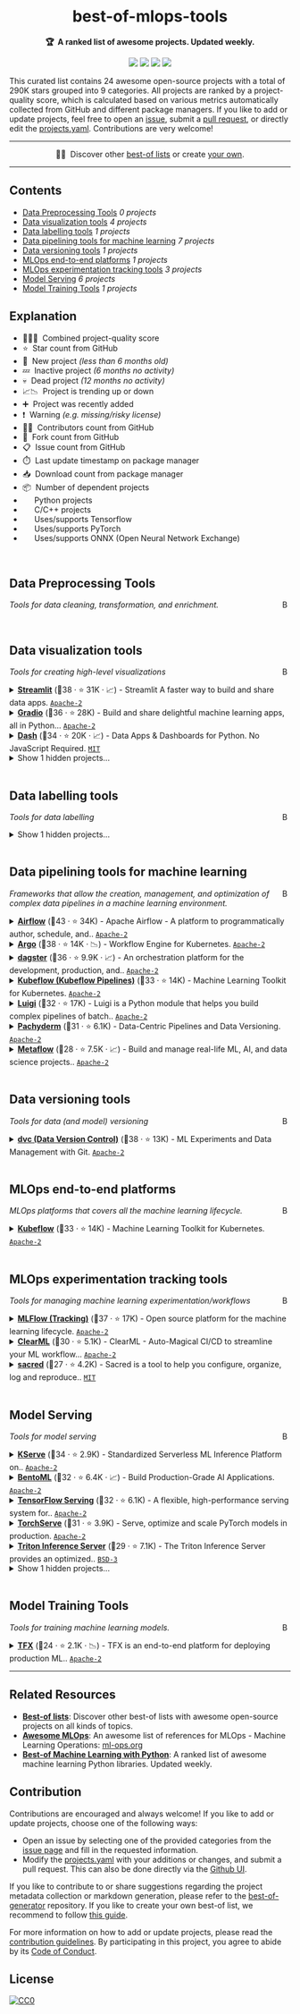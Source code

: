 <!-- markdownlint-disable -->
<h1 align="center">
    best-of-mlops-tools
    <br>
</h1>

<p align="center">
    <strong>🏆&nbsp; A ranked list of awesome projects. Updated weekly.</strong>
</p>

<p align="center">
    <a href="https://best-of.org" title="Best-of Badge"><img src="http://bit.ly/3o3EHNN"></a>
    <a href="#Contents" title="Project Count"><img src="https://img.shields.io/badge/projects-24-blue.svg?color=5ac4bf"></a>
    <a href="#Contribution" title="Contributions are welcome"><img src="https://img.shields.io/badge/contributions-welcome-green.svg"></a>
    <a href="https://github.com/jgorostegui/best-of-mlops-tools/releases" title="Best-of Updates"><img src="https://img.shields.io/github/release-date/jgorostegui/best-of-mlops-tools?color=green&label=updated"></a>
</p>

This curated list contains 24 awesome open-source projects with a total of 290K stars grouped into 9 categories. All projects are ranked by a project-quality score, which is calculated based on various metrics automatically collected from GitHub and different package managers. If you like to add or update projects, feel free to open an [issue](https://github.com/jgorostegui/best-of-mlops-tools/issues/new/choose), submit a [pull request](https://github.com/jgorostegui/best-of-mlops-tools/pulls), or directly edit the [projects.yaml](https://github.com/jgorostegui/best-of-mlops-tools/edit/main/projects.yaml). Contributions are very welcome!

---

<p align="center">
     🧙‍♂️&nbsp; Discover other <a href="https://best-of.org">best-of lists</a> or create <a href="https://github.com/best-of-lists/best-of/blob/main/create-best-of-list.md">your own</a>.<br>
</p>

---
## Contents

- [Data Preprocessing Tools](#data-preprocessing-tools) _0 projects_
- [Data visualization tools](#data-visualization-tools) _4 projects_
- [Data labelling tools](#data-labelling-tools) _1 projects_
- [Data pipelining tools for machine learning](#data-pipelining-tools-for-machine-learning) _7 projects_
- [Data versioning tools](#data-versioning-tools) _1 projects_
- [MLOps end-to-end platforms](#mlops-end-to-end-platforms) _1 projects_
- [MLOps experimentation tracking tools](#mlops-experimentation-tracking-tools) _3 projects_
- [Model Serving](#model-serving) _6 projects_
- [Model Training Tools](#model-training-tools) _1 projects_

## Explanation
- 🥇🥈🥉&nbsp; Combined project-quality score
- ⭐️&nbsp; Star count from GitHub
- 🐣&nbsp; New project _(less than 6 months old)_
- 💤&nbsp; Inactive project _(6 months no activity)_
- 💀&nbsp; Dead project _(12 months no activity)_
- 📈📉&nbsp; Project is trending up or down
- ➕&nbsp; Project was recently added
- ❗️&nbsp; Warning _(e.g. missing/risky license)_
- 👨‍💻&nbsp; Contributors count from GitHub
- 🔀&nbsp; Fork count from GitHub
- 📋&nbsp; Issue count from GitHub
- ⏱️&nbsp; Last update timestamp on package manager
- 📥&nbsp; Download count from package manager
- 📦&nbsp; Number of dependent projects
- <img src="https://www.python.org/static/favicon.ico" style="display:inline;" width="13" height="13">&nbsp; Python projects
- <img src="https://raw.githubusercontent.com/isocpp/logos/master/cpp_logo.png" style="display:inline;" width="13" height="13">&nbsp; C/C++ projects
- <img src="https://git.io/JLy1A" style="display:inline;" width="13" height="13">&nbsp; Uses/supports Tensorflow
- <img src="https://git.io/JLy1Q" style="display:inline;" width="13" height="13">&nbsp; Uses/supports PyTorch
- <img src="https://artwork.lfaidata.foundation/projects/onnx/stacked/color/onnx-stacked-color.png" style="display:inline;" width="13" height="13">&nbsp; Uses/supports ONNX (Open Neural Network Exchange)

<br>

## Data Preprocessing Tools

<a href="#contents"><img align="right" width="15" height="15" src="https://git.io/JtehR" alt="Back to top"></a>

_Tools for data cleaning, transformation, and enrichment._

<br>

## Data visualization tools

<a href="#contents"><img align="right" width="15" height="15" src="https://git.io/JtehR" alt="Back to top"></a>

_Tools for creating high-level visualizations_

<details><summary><b><a href="https://github.com/streamlit/streamlit">Streamlit</a></b> (🥇38 ·  ⭐ 31K · 📈) - Streamlit A faster way to build and share data apps. <code><a href="http://bit.ly/3nYMfla">Apache-2</a></code> <code><img src="https://www.python.org/static/favicon.ico" style="display:inline;" width="13" height="13"></code></summary>

- [GitHub](https://github.com/streamlit/streamlit) (👨‍💻 220 · 🔀 2.7K · 📦 330K · 📋 4K - 18% open · ⏱️ 20.03.2024):

	```
	git clone https://github.com/streamlit/streamlit
	```
</details>
<details><summary><b><a href="https://github.com/gradio-app/gradio">Gradio</a></b> (🥈36 ·  ⭐ 28K) - Build and share delightful machine learning apps, all in Python... <code><a href="http://bit.ly/3nYMfla">Apache-2</a></code> <code><img src="https://www.python.org/static/favicon.ico" style="display:inline;" width="13" height="13"></code></summary>

- [GitHub](https://github.com/gradio-app/gradio) (👨‍💻 270 · 🔀 2K · 📦 26K · 📋 3.9K - 11% open · ⏱️ 21.03.2024):

	```
	git clone https://github.com/gradio-app/gradio
	```
</details>
<details><summary><b><a href="https://github.com/plotly/dash">Dash</a></b> (🥉34 ·  ⭐ 20K · 📈) - Data Apps & Dashboards for Python. No JavaScript Required. <code><a href="http://bit.ly/34MBwT8">MIT</a></code> <code><img src="https://www.python.org/static/favicon.ico" style="display:inline;" width="13" height="13"></code></summary>

- [GitHub](https://github.com/plotly/dash) (👨‍💻 150 · 🔀 1.9K · 📥 70 · 📦 60K · 📋 1.7K - 46% open · ⏱️ 21.03.2024):

	```
	git clone https://github.com/plotly/dash
	```
</details>
<details><summary>Show 1 hidden projects...</summary>

- <b><a href="https://github.com/voila-dashboards/voila">voila</a></b> (🥉27 ·  ⭐ 5.2K · 📉) - Voil turns Jupyter notebooks into standalone web applications. <code>❗Unlicensed</code>
</details>
<br>

## Data labelling tools

<a href="#contents"><img align="right" width="15" height="15" src="https://git.io/JtehR" alt="Back to top"></a>

_Tools for data labelling_

<details><summary>Show 1 hidden projects...</summary>

- <b><a href="https://github.com/HumanSignal/labelImg">Labelimg</a></b> (🥇28 ·  ⭐ 22K · 💀) - LabelImg is now part of the Label Studio community. The popular image.. <code><a href="http://bit.ly/34MBwT8">MIT</a></code>
</details>
<br>

## Data pipelining tools for machine learning

<a href="#contents"><img align="right" width="15" height="15" src="https://git.io/JtehR" alt="Back to top"></a>

_Frameworks that allow the creation, management, and optimization of complex data pipelines in a machine learning environment._

<details><summary><b><a href="https://github.com/apache/airflow">Airflow</a></b> (🥇43 ·  ⭐ 34K) - Apache Airflow - A platform to programmatically author, schedule, and.. <code><a href="http://bit.ly/3nYMfla">Apache-2</a></code></summary>

- [GitHub](https://github.com/apache/airflow) (👨‍💻 3.2K · 🔀 13K · 📥 610K · 📦 10K · 📋 8.8K - 8% open · ⏱️ 21.03.2024):

	```
	git clone https://github.com/apache/airflow
	```
</details>
<details><summary><b><a href="https://github.com/argoproj/argo-workflows">Argo</a></b> (🥈38 ·  ⭐ 14K · 📉) - Workflow Engine for Kubernetes. <code><a href="http://bit.ly/3nYMfla">Apache-2</a></code></summary>

- [GitHub](https://github.com/argoproj/argo-workflows) (👨‍💻 850 · 🔀 3K · 📥 3.9M · 📦 260 · 📋 5.7K - 16% open · ⏱️ 21.03.2024):

	```
	git clone https://github.com/argoproj/argo-workflows
	```
</details>
<details><summary><b><a href="https://github.com/dagster-io/dagster">dagster</a></b> (🥈36 ·  ⭐ 9.9K · 📈) - An orchestration platform for the development, production, and.. <code><a href="http://bit.ly/3nYMfla">Apache-2</a></code></summary>

- [GitHub](https://github.com/dagster-io/dagster) (👨‍💻 410 · 🔀 1.2K · 📦 2.1K · 📋 6.7K - 30% open · ⏱️ 21.03.2024):

	```
	git clone https://github.com/dagster-io/dagster
	```
</details>
<details><summary><b><a href="https://github.com/kubeflow/kubeflow">Kubeflow (Kubeflow Pipelines)</a></b> (🥉33 ·  ⭐ 14K) - Machine Learning Toolkit for Kubernetes. <code><a href="http://bit.ly/3nYMfla">Apache-2</a></code></summary>

- [GitHub](https://github.com/kubeflow/kubeflow) (👨‍💻 310 · 🔀 2.2K · 📥 79K · 📦 41 · 📋 3.8K - 5% open · ⏱️ 14.03.2024):

	```
	git clone https://github.com/kubeflow/kubeflow
	```
</details>
<details><summary><b><a href="https://github.com/spotify/luigi">Luigi</a></b> (🥉32 ·  ⭐ 17K) - Luigi is a Python module that helps you build complex pipelines of batch.. <code><a href="http://bit.ly/3nYMfla">Apache-2</a></code></summary>

- [GitHub](https://github.com/spotify/luigi) (👨‍💻 610 · 🔀 2.3K · 📦 2.3K · 📋 980 - 9% open · ⏱️ 23.01.2024):

	```
	git clone https://github.com/spotify/luigi
	```
</details>
<details><summary><b><a href="https://github.com/pachyderm/pachyderm">Pachyderm</a></b> (🥉31 ·  ⭐ 6.1K) - Data-Centric Pipelines and Data Versioning. <code><a href="http://bit.ly/3nYMfla">Apache-2</a></code></summary>

- [GitHub](https://github.com/pachyderm/pachyderm) (👨‍💻 200 · 🔀 560 · 📥 28K · 📋 3.1K - 22% open · ⏱️ 21.03.2024):

	```
	git clone https://github.com/pachyderm/pachyderm
	```
</details>
<details><summary><b><a href="https://github.com/Netflix/metaflow">Metaflow</a></b> (🥉28 ·  ⭐ 7.5K · 📈) - Build and manage real-life ML, AI, and data science projects.. <code><a href="http://bit.ly/3nYMfla">Apache-2</a></code></summary>

- [GitHub](https://github.com/Netflix/metaflow) (👨‍💻 83 · 🔀 680 · 📦 610 · 📋 610 - 40% open · ⏱️ 20.03.2024):

	```
	git clone https://github.com/Netflix/metaflow
	```
</details>
<br>

## Data versioning tools

<a href="#contents"><img align="right" width="15" height="15" src="https://git.io/JtehR" alt="Back to top"></a>

_Tools for data (and model) versioning_

<details><summary><b><a href="https://github.com/iterative/dvc">dvc (Data Version Control)</a></b> (🥇38 ·  ⭐ 13K) - ML Experiments and Data Management with Git. <code><a href="http://bit.ly/3nYMfla">Apache-2</a></code></summary>

- [GitHub](https://github.com/iterative/dvc) (👨‍💻 290 · 🔀 1.1K · 📥 43K · 📦 14K · 📋 4.6K - 6% open · ⏱️ 20.03.2024):

	```
	git clone https://github.com/iterative/dvc
	```
</details>
<br>

## MLOps end-to-end platforms

<a href="#contents"><img align="right" width="15" height="15" src="https://git.io/JtehR" alt="Back to top"></a>

_MLOps platforms that covers all the machine learning lifecycle._

<details><summary><b><a href="https://github.com/kubeflow/kubeflow">Kubeflow</a></b> (🥇33 ·  ⭐ 14K) - Machine Learning Toolkit for Kubernetes. <code><a href="http://bit.ly/3nYMfla">Apache-2</a></code></summary>

- [GitHub](https://github.com/kubeflow/kubeflow) (👨‍💻 310 · 🔀 2.2K · 📥 79K · 📦 41 · 📋 3.8K - 5% open · ⏱️ 14.03.2024):

	```
	git clone https://github.com/kubeflow/kubeflow
	```
</details>
<br>

## MLOps experimentation tracking tools

<a href="#contents"><img align="right" width="15" height="15" src="https://git.io/JtehR" alt="Back to top"></a>

_Tools for managing machine learning experimentation/workflows_

<details><summary><b><a href="https://github.com/mlflow/mlflow">MLFlow (Tracking)</a></b> (🥇37 ·  ⭐ 17K) - Open source platform for the machine learning lifecycle. <code><a href="http://bit.ly/3nYMfla">Apache-2</a></code></summary>

- [GitHub](https://github.com/mlflow/mlflow) (👨‍💻 710 · 🔀 3.8K · 📦 32K · 📋 3.5K - 32% open · ⏱️ 21.03.2024):

	```
	git clone https://github.com/mlflow/mlflow
	```
</details>
<details><summary><b><a href="https://github.com/allegroai/clearml">ClearML</a></b> (🥉30 ·  ⭐ 5.1K) - ClearML - Auto-Magical CI/CD to streamline your ML workflow... <code><a href="http://bit.ly/3nYMfla">Apache-2</a></code></summary>

- [GitHub](https://github.com/allegroai/clearml) (👨‍💻 93 · 🔀 620 · 📥 2.2K · 📦 1K · 📋 970 - 45% open · ⏱️ 17.03.2024):

	```
	git clone https://github.com/allegroai/clearml
	```
</details>
<details><summary><b><a href="https://github.com/IDSIA/sacred">sacred</a></b> (🥉27 ·  ⭐ 4.2K) - Sacred is a tool to help you configure, organize, log and reproduce.. <code><a href="http://bit.ly/34MBwT8">MIT</a></code></summary>

- [GitHub](https://github.com/IDSIA/sacred) (👨‍💻 100 · 🔀 360 · 📦 2.9K · 📋 560 - 17% open · ⏱️ 13.11.2023):

	```
	git clone https://github.com/IDSIA/sacred
	```
</details>
<br>

## Model Serving

<a href="#contents"><img align="right" width="15" height="15" src="https://git.io/JtehR" alt="Back to top"></a>

_Tools for model serving_

<details><summary><b><a href="https://github.com/kserve/kserve">KServe</a></b> (🥇34 ·  ⭐ 2.9K) - Standardized Serverless ML Inference Platform on.. <code><a href="http://bit.ly/3nYMfla">Apache-2</a></code> <code><img src="https://git.io/JLy1A" style="display:inline;" width="13" height="13"></code> <code><img src="https://git.io/JLy1Q" style="display:inline;" width="13" height="13"></code> <code><img src="https://artwork.lfaidata.foundation/projects/onnx/stacked/color/onnx-stacked-color.png" style="display:inline;" width="13" height="13"></code></summary>

- [GitHub](https://github.com/kserve/kserve) (👨‍💻 230 · 🔀 890 · 📥 1.1M · 📦 350 · 📋 1.7K - 19% open · ⏱️ 19.03.2024):

	```
	git clone https://github.com/kserve/kserve
	```
</details>
<details><summary><b><a href="https://github.com/bentoml/BentoML">BentoML</a></b> (🥈32 ·  ⭐ 6.4K · 📈) - Build Production-Grade AI Applications. <code><a href="http://bit.ly/3nYMfla">Apache-2</a></code> <code><img src="https://git.io/JLy1A" style="display:inline;" width="13" height="13"></code> <code><img src="https://git.io/JLy1Q" style="display:inline;" width="13" height="13"></code> <code><img src="https://artwork.lfaidata.foundation/projects/onnx/stacked/color/onnx-stacked-color.png" style="display:inline;" width="13" height="13"></code></summary>

- [GitHub](https://github.com/bentoml/BentoML) (👨‍💻 190 · 🔀 720 · 📥 1.8K · 📦 1.7K · 📋 1K - 19% open · ⏱️ 20.03.2024):

	```
	git clone https://github.com/bentoml/BentoML
	```
</details>
<details><summary><b><a href="https://github.com/tensorflow/serving">TensorFlow Serving</a></b> (🥈32 ·  ⭐ 6.1K) - A flexible, high-performance serving system for.. <code><a href="http://bit.ly/3nYMfla">Apache-2</a></code> <code><img src="https://git.io/JLy1A" style="display:inline;" width="13" height="13"></code></summary>

- [GitHub](https://github.com/tensorflow/serving) (👨‍💻 230 · 🔀 2.1K · 📦 22 · 📋 1.4K - 3% open · ⏱️ 21.03.2024):

	```
	git clone https://github.com/tensorflow/serving
	```
</details>
<details><summary><b><a href="https://github.com/pytorch/serve">TorchServe</a></b> (🥉31 ·  ⭐ 3.9K) - Serve, optimize and scale PyTorch models in production. <code><a href="http://bit.ly/3nYMfla">Apache-2</a></code> <code><img src="https://git.io/JLy1Q" style="display:inline;" width="13" height="13"></code></summary>

- [GitHub](https://github.com/pytorch/serve) (👨‍💻 190 · 🔀 790 · 📥 5.6K · 📦 620 · 📋 1.5K - 20% open · ⏱️ 19.03.2024):

	```
	git clone https://github.com/pytorch/serve
	```
</details>
<details><summary><b><a href="https://github.com/triton-inference-server/server">Triton Inference Server</a></b> (🥉29 ·  ⭐ 7.1K) - The Triton Inference Server provides an optimized.. <code><a href="http://bit.ly/3aKzpTv">BSD-3</a></code> <code><img src="https://git.io/JLy1A" style="display:inline;" width="13" height="13"></code> <code><img src="https://git.io/JLy1Q" style="display:inline;" width="13" height="13"></code></summary>

- [GitHub](https://github.com/triton-inference-server/server) (👨‍💻 120 · 🔀 1.3K · 📥 210K · 📋 3.4K - 10% open · ⏱️ 21.03.2024):

	```
	git clone https://github.com/triton-inference-server/server
	```
</details>
<details><summary>Show 1 hidden projects...</summary>

- <b><a href="https://github.com/SeldonIO/seldon-core">Seldon</a></b> (🥉27 ·  ⭐ 4.2K · 📉) - An MLOps framework to package, deploy, monitor and.. <code>❗Unlicensed</code> <code><img src="https://git.io/JLy1A" style="display:inline;" width="13" height="13"></code> <code><img src="https://git.io/JLy1Q" style="display:inline;" width="13" height="13"></code> <code><img src="https://artwork.lfaidata.foundation/projects/onnx/stacked/color/onnx-stacked-color.png" style="display:inline;" width="13" height="13"></code>
</details>
<br>

## Model Training Tools

<a href="#contents"><img align="right" width="15" height="15" src="https://git.io/JtehR" alt="Back to top"></a>

_Tools for training machine learning models._

<details><summary><b><a href="https://github.com/tensorflow/tfx">TFX</a></b> (🥇24 ·  ⭐ 2.1K · 📉) - TFX is an end-to-end platform for deploying production ML.. <code><a href="http://bit.ly/3nYMfla">Apache-2</a></code> <code><img src="https://git.io/JLy1A" style="display:inline;" width="13" height="13"></code></summary>

- [GitHub](https://github.com/tensorflow/tfx) (👨‍💻 180 · 🔀 680 · 📋 880 - 3% open · ⏱️ 21.03.2024):

	```
	git clone https://github.com/tensorflow/tfx
	```
</details>

---

## Related Resources

- [**Best-of lists**](https://best-of.org): Discover other best-of lists with awesome open-source projects on all kinds of topics.
- [**Awesome MLOps**](https://github.com/visenger/awesome-mlops): An awesome list of references for MLOps - Machine Learning Operations: [ml-ops.org](https://ml-ops.org/)
- [**Best-of Machine Learning with Python**](https://github.com/ml-tooling/best-of-ml-python): A ranked list of awesome machine learning Python libraries. Updated weekly.

## Contribution

Contributions are encouraged and always welcome! If you like to add or update projects, choose one of the following ways:

- Open an issue by selecting one of the provided categories from the [issue page](https://github.com/jgorostegui/best-of-mlops-tools/issues/new/choose) and fill in the requested information.
- Modify the [projects.yaml](https://github.com/jgorostegui/best-of-mlops-tools/blob/main/projects.yaml) with your additions or changes, and submit a pull request. This can also be done directly via the [Github UI](https://github.com/jgorostegui/best-of-mlops-tools/edit/main/projects.yaml).

If you like to contribute to or share suggestions regarding the project metadata collection or markdown generation, please refer to the [best-of-generator](https://github.com/best-of-lists/best-of-generator) repository. If you like to create your own best-of list, we recommend to follow [this guide](https://github.com/best-of-lists/best-of/blob/main/create-best-of-list.md).

For more information on how to add or update projects, please read the [contribution guidelines](https://github.com/jgorostegui/best-of-mlops-tools/blob/main/CONTRIBUTING.md). By participating in this project, you agree to abide by its [Code of Conduct](https://github.com/jgorostegui/best-of-mlops-tools/blob/main/.github/CODE_OF_CONDUCT.md).

## License

[![CC0](https://mirrors.creativecommons.org/presskit/buttons/88x31/svg/by-sa.svg)](https://creativecommons.org/licenses/by-sa/4.0/)
